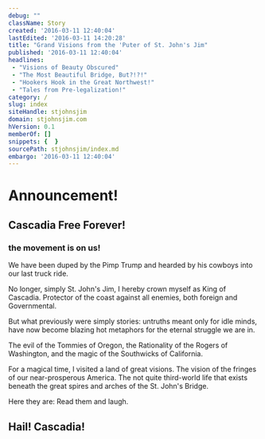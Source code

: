 ```yaml
---
debug: ""
className: Story
created: '2016-03-11 12:40:04'
lastEdited: '2016-03-11 14:20:28'
title: "Grand Visions from the 'Puter of St. John's Jim"
published: '2016-03-11 12:40:04'
headlines:
 - "Visions of Beauty Obscured"
 - "The Most Beautiful Bridge, But?!?!"
 - "Hookers Hook in the Great Northwest!"
 - "Tales from Pre-legalization!"
category: /
slug: index
siteHandle: stjohnsjim
domain: stjohnsjim.com
hVersion: 0.1
memberOf: []
snippets: {  }
sourcePath: stjohnsjim/index.md
embargo: '2016-03-11 12:40:04'
---
```

# Announcement!
## Cascadia Free Forever!
### the movement is on us!

We have been duped by the Pimp Trump and hearded by his cowboys into our last truck ride.

No longer, simply St. John's Jim, I hereby crown myself as King of Cascadia.  Protector of the coast against
all enemies, both foreign and Governmental.

But what previously were simply stories: untruths meant only for idle minds, have now become blazing
hot metaphors for the eternal struggle we are in.

The evil of the Tommies of Oregon, the Rationality of the Rogers of Washington, and the magic of the
Southwicks of California.

For a magical time, I visited a land of great visions.  The vision of the fringes of
our near-prosperous America.  The not quite third-world life that exists beneath the great spires and arches of the St. John's Bridge.                    

Here they are:  Read them and laugh.

## Hail! Cascadia!
